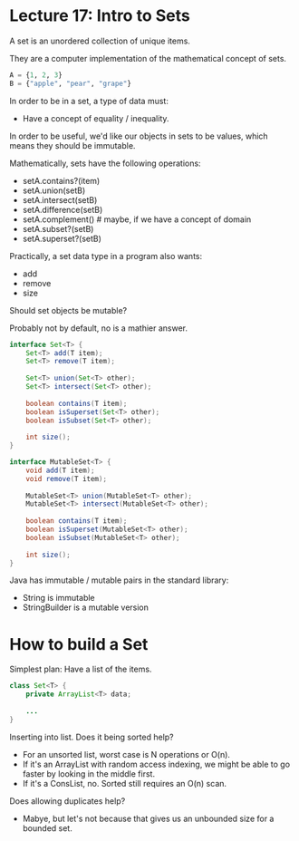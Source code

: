 
# Lecture 17: Intro to Sets

A set is an unordered collection of unique items.

They are a computer implementation of the mathematical concept of sets.

```python
A = {1, 2, 3}
B = {"apple", "pear", "grape"}
```

In order to be in a set, a type of data must:

 - Have a concept of equality / inequality.

In order to be useful, we'd like our objects in sets to be values, which means
they should be immutable.

Mathematically, sets have the following operations:

 - setA.contains?(item)
 - setA.union(setB)
 - setA.intersect(setB)
 - setA.difference(setB)
 - setA.complement()    # maybe, if we have a concept of domain
 - setA.subset?(setB)
 - setA.superset?(setB)

Practically, a set data type in a program also wants:

 - add
 - remove
 - size
 
Should set objects be mutable?

Probably not by default, no is a mathier answer.

```java
interface Set<T> {
    Set<T> add(T item);
    Set<T> remove(T item);
    
    Set<T> union(Set<T> other);
    Set<T> intersect(Set<T> other);
    
    boolean contains(T item);
    boolean isSuperset(Set<T> other);
    boolean isSubset(Set<T> other);
    
    int size();
}

interface MutableSet<T> {
    void add(T item);
    void remove(T item);
    
    MutableSet<T> union(MutableSet<T> other);
    MutableSet<T> intersect(MutableSet<T> other);
    
    boolean contains(T item);
    boolean isSuperset(MutableSet<T> other);
    boolean isSubset(MutableSet<T> other);
    
    int size();
}

```

Java has immutable / mutable pairs in the standard library:

 - String is immutable
 - StringBuilder is a mutable version


# How to build a Set

Simplest plan: Have a list of the items.

```java
class Set<T> {
    private ArrayList<T> data;
    
    ...
}
```


Inserting into list. Does it being sorted help?

 - For an unsorted list, worst case is N operations or O(n).
 - If it's an ArrayList with random access indexing, we might be able to
   go faster by looking in the middle first.
 - If it's a ConsList, no. Sorted still requires an O(n) scan.

Does allowing duplicates help?

 - Mabye, but let's not because that gives us an unbounded size
   for a bounded set.









